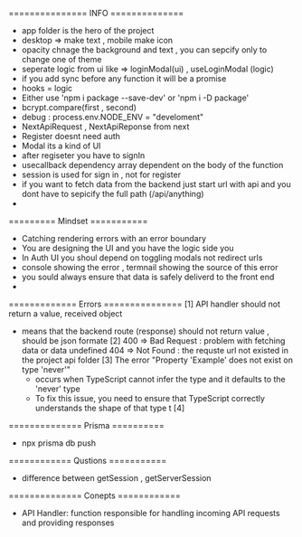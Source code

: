 ===============  INFO ==============
- app folder is the hero of the project
- desktop => make text , mobile make icon
- opacity chnage the background and text , you can sepcify only to change one of theme
- seperate logic from ui  like =>  loginModal(ui) , useLoginModal (logic)
- if you add sync before any function it will be a promise
- hooks = logic 
- Either use 'npm i package --save-dev'  or 'npm i  -D  package'
- bcrypt.compare(first , second)
- debug : process.env.NODE_ENV = "develoment"
- NextApiRequest , NextApiReponse  from next
- Register doesnt need auth
- Modal its a kind of UI
- after regiseter you have to signIn
- usecallback dependency array dependent on the body of the function
- session is used for sign in , not for  register
- if you want to fetch data from the backend just start url with api and you dont have to sepicify the full path (/api/anything)
- 


========= Mindset ===========
- Catching rendering errors with an error boundary 
- You are designing the UI and you have the logic side you 
- In Auth UI you shoul depend on toggling modals not redirect urls
- console showing the error ,  termnail showing the source of this error
- you sould always ensure that data is safely deliverd to the front end
- 


============= Errors ===============
[1] API handler should not return a value, received object
- means that the backend route (response) should not  return value , should be json formate
[2] 400 => Bad Request : problem with fetching data or data undefined
    404 => Not Found   : the requste url not existed in the project api folder
[3] The error "Property 'Example' does not exist on type 'never'" 
   - occurs when TypeScript cannot infer the type and it defaults to the 'never' type
   - To fix this issue, you need to ensure that TypeScript correctly understands the shape of that type
t
[4]

============== Prisma  ==========
- npx prisma db push


============ Qustions ===========
- difference between getSession , getServerSession

============== Conepts ============
- API Handler: function responsible for handling incoming API requests and providing responses
